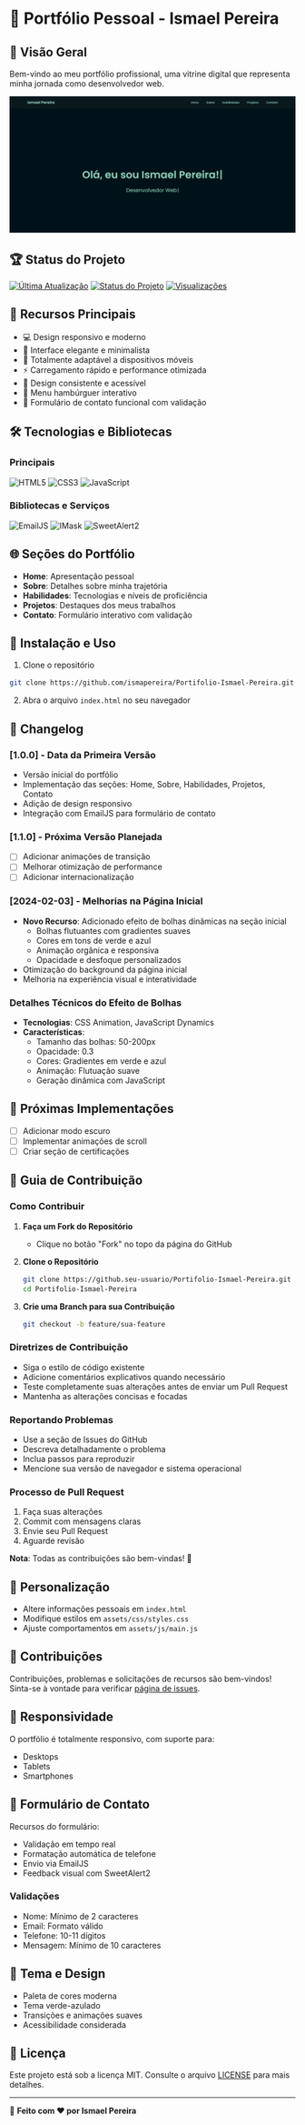 # 🚀 Portfólio Pessoal - Ismael Pereira

## 📌 Visão Geral

Bem-vindo ao meu portfólio profissional, uma vitrine digital que representa minha jornada como desenvolvedor web.

![Capa do Portfólio](assets/images/portfolio-preview.png)

## 🏆 Status do Projeto

[![Última Atualização](https://img.shields.io/github/last-commit/ismapereira/Portifolio-Ismael-Pereira?style=flat-square&color=blueviolet)](https://github.com/ismapereira/Portifolio-Ismael-Pereira)
[![Status do Projeto](https://img.shields.io/badge/status-ativo-brightgreen?style=flat-square)](https://github.com/ismapereira/Portifolio-Ismael-Pereira)
[![Visualizações](https://komarev.com/ghpvc/?username=ismapereira&color=blue&style=flat-square)](https://github.com/ismapereira)

## 🌟 Recursos Principais

- 💻 Design responsivo e moderno
- 🎨 Interface elegante e minimalista
- 📱 Totalmente adaptável a dispositivos móveis
- ⚡ Carregamento rápido e performance otimizada
- 🌈 Design consistente e acessível
- 🍔 Menu hambúrguer interativo
- 📧 Formulário de contato funcional com validação

## 🛠 Tecnologias e Bibliotecas

### Principais
![HTML5](https://img.shields.io/badge/HTML5-E34F26?style=for-the-badge&logo=html5&logoColor=white)
![CSS3](https://img.shields.io/badge/CSS3-1572B6?style=for-the-badge&logo=css3&logoColor=white)
![JavaScript](https://img.shields.io/badge/JavaScript-F7DF1E?style=for-the-badge&logo=javascript&logoColor=black)

### Bibliotecas e Serviços
![EmailJS](https://img.shields.io/badge/EmailJS-0077B5?style=for-the-badge&logo=email&logoColor=white)
![IMask](https://img.shields.io/badge/IMask-4CAF50?style=for-the-badge&logo=mask&logoColor=white)
![SweetAlert2](https://img.shields.io/badge/SweetAlert2-FF6B6B?style=for-the-badge&logo=sweetalert&logoColor=white)

## 🌐 Seções do Portfólio

- **Home**: Apresentação pessoal
- **Sobre**: Detalhes sobre minha trajetória
- **Habilidades**: Tecnologias e níveis de proficiência
- **Projetos**: Destaques dos meus trabalhos
- **Contato**: Formulário interativo com validação

## 🚀 Instalação e Uso

1. Clone o repositório
```bash
git clone https://github.com/ismapereira/Portifolio-Ismael-Pereira.git
```

2. Abra o arquivo `index.html` no seu navegador

## 🔄 Changelog

### [1.0.0] - Data da Primeira Versão
- Versão inicial do portfólio
- Implementação das seções: Home, Sobre, Habilidades, Projetos, Contato
- Adição de design responsivo
- Integração com EmailJS para formulário de contato

### [1.1.0] - Próxima Versão Planejada
- [ ] Adicionar animações de transição
- [ ] Melhorar otimização de performance
- [ ] Adicionar internacionalização

### [2024-02-03] - Melhorias na Página Inicial
- **Novo Recurso**: Adicionado efeito de bolhas dinâmicas na seção inicial
  - Bolhas flutuantes com gradientes suaves
  - Cores em tons de verde e azul
  - Animação orgânica e responsiva
  - Opacidade e desfoque personalizados
- Otimização do background da página inicial
- Melhoria na experiência visual e interatividade

### Detalhes Técnicos do Efeito de Bolhas
- **Tecnologias**: CSS Animation, JavaScript Dynamics
- **Características**:
  - Tamanho das bolhas: 50-200px
  - Opacidade: 0.3
  - Cores: Gradientes em verde e azul
  - Animação: Flutuação suave
  - Geração dinâmica com JavaScript

## 🚀 Próximas Implementações
- [ ] Adicionar modo escuro
- [ ] Implementar animações de scroll
- [ ] Criar seção de certificações

## 🤝 Guia de Contribuição

### Como Contribuir

1. **Faça um Fork do Repositório**
   - Clique no botão "Fork" no topo da página do GitHub

2. **Clone o Repositório**
   ```bash
   git clone https://github.seu-usuario/Portifolio-Ismael-Pereira.git
   cd Portifolio-Ismael-Pereira
   ```

3. **Crie uma Branch para sua Contribuição**
   ```bash
   git checkout -b feature/sua-feature
   ```

### Diretrizes de Contribuição

- Siga o estilo de código existente
- Adicione comentários explicativos quando necessário
- Teste completamente suas alterações antes de enviar um Pull Request
- Mantenha as alterações concisas e focadas

### Reportando Problemas

- Use a seção de Issues do GitHub
- Descreva detalhadamente o problema
- Inclua passos para reproduzir
- Mencione sua versão de navegador e sistema operacional

### Processo de Pull Request

1. Faça suas alterações
2. Commit com mensagens claras
3. Envie seu Pull Request
4. Aguarde revisão

**Nota**: Todas as contribuições são bem-vindas! 🌟

## 🔧 Personalização

- Altere informações pessoais em `index.html`
- Modifique estilos em `assets/css/styles.css`
- Ajuste comportamentos em `assets/js/main.js`

## 🤝 Contribuições

Contribuições, problemas e solicitações de recursos são bem-vindos! 
Sinta-se à vontade para verificar [página de issues](https://github.com/ismapereira/Portifolio-Ismael-Pereira/issues).

## 📱 Responsividade

O portfólio é totalmente responsivo, com suporte para:
- Desktops
- Tablets
- Smartphones

## 📧 Formulário de Contato

Recursos do formulário:
- Validação em tempo real
- Formatação automática de telefone
- Envio via EmailJS
- Feedback visual com SweetAlert2

### Validações
- Nome: Mínimo de 2 caracteres
- Email: Formato válido
- Telefone: 10-11 dígitos
- Mensagem: Mínimo de 10 caracteres

## 🌈 Tema e Design

- Paleta de cores moderna
- Tema verde-azulado
- Transições e animações suaves
- Acessibilidade considerada

## 📄 Licença

Este projeto está sob a licença MIT. Consulte o arquivo [LICENSE](LICENSE) para mais detalhes.

---

🌟 **Feito com ❤️ por Ismael Pereira**
